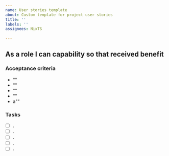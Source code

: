 ```yaml
---
name: User stories template
about: Custom template for project user stories
title: ''
labels: ''
assignees: NixTS

---
```


## As a **role** I can **capability** so that **received benefit**


### Acceptance criteria

- ""
- ""
- ""
- ""
- a""


### Tasks

- [ ] .
- [ ] .
- [ ] .
- [ ] .
- [ ] .
